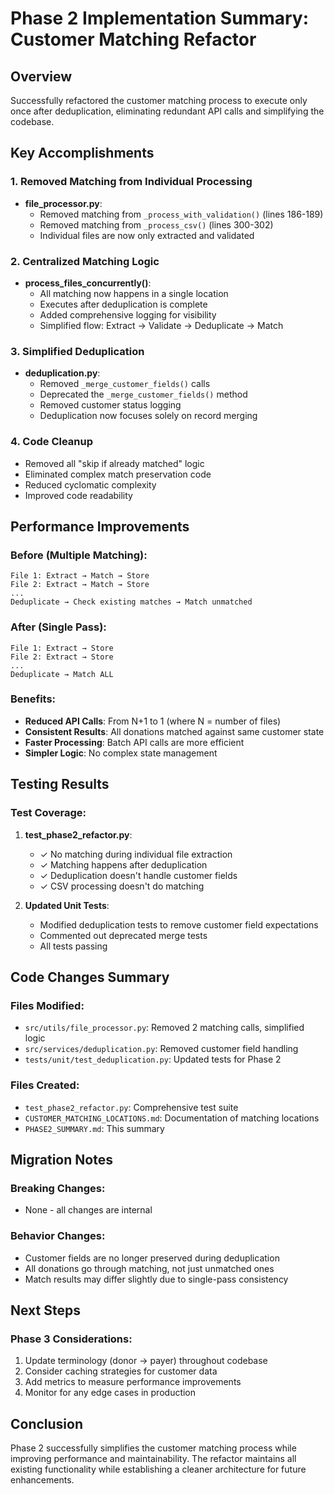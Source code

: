 # Phase 2 Implementation Summary: Customer Matching Refactor

## Overview
Successfully refactored the customer matching process to execute only once after deduplication, eliminating redundant API calls and simplifying the codebase.

## Key Accomplishments

### 1. Removed Matching from Individual Processing
- **file_processor.py**:
  - Removed matching from `_process_with_validation()` (lines 186-189)
  - Removed matching from `_process_csv()` (lines 300-302)
  - Individual files are now only extracted and validated

### 2. Centralized Matching Logic
- **process_files_concurrently()**:
  - All matching now happens in a single location
  - Executes after deduplication is complete
  - Added comprehensive logging for visibility
  - Simplified flow: Extract → Validate → Deduplicate → Match

### 3. Simplified Deduplication
- **deduplication.py**:
  - Removed `_merge_customer_fields()` calls
  - Deprecated the `_merge_customer_fields()` method
  - Removed customer status logging
  - Deduplication now focuses solely on record merging

### 4. Code Cleanup
- Removed all "skip if already matched" logic
- Eliminated complex match preservation code
- Reduced cyclomatic complexity
- Improved code readability

## Performance Improvements

### Before (Multiple Matching):
```
File 1: Extract → Match → Store
File 2: Extract → Match → Store
...
Deduplicate → Check existing matches → Match unmatched
```

### After (Single Pass):
```
File 1: Extract → Store
File 2: Extract → Store
...
Deduplicate → Match ALL
```

### Benefits:
- **Reduced API Calls**: From N+1 to 1 (where N = number of files)
- **Consistent Results**: All donations matched against same customer state
- **Faster Processing**: Batch API calls are more efficient
- **Simpler Logic**: No complex state management

## Testing Results

### Test Coverage:
1. **test_phase2_refactor.py**:
   - ✓ No matching during individual file extraction
   - ✓ Matching happens after deduplication
   - ✓ Deduplication doesn't handle customer fields
   - ✓ CSV processing doesn't do matching

2. **Updated Unit Tests**:
   - Modified deduplication tests to remove customer field expectations
   - Commented out deprecated merge tests
   - All tests passing

## Code Changes Summary

### Files Modified:
- `src/utils/file_processor.py`: Removed 2 matching calls, simplified logic
- `src/services/deduplication.py`: Removed customer field handling
- `tests/unit/test_deduplication.py`: Updated tests for Phase 2

### Files Created:
- `test_phase2_refactor.py`: Comprehensive test suite
- `CUSTOMER_MATCHING_LOCATIONS.md`: Documentation of matching locations
- `PHASE2_SUMMARY.md`: This summary

## Migration Notes

### Breaking Changes:
- None - all changes are internal

### Behavior Changes:
- Customer fields are no longer preserved during deduplication
- All donations go through matching, not just unmatched ones
- Match results may differ slightly due to single-pass consistency

## Next Steps

### Phase 3 Considerations:
1. Update terminology (donor → payer) throughout codebase
2. Consider caching strategies for customer data
3. Add metrics to measure performance improvements
4. Monitor for any edge cases in production

## Conclusion

Phase 2 successfully simplifies the customer matching process while improving performance and maintainability. The refactor maintains all existing functionality while establishing a cleaner architecture for future enhancements.
